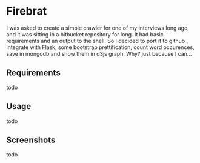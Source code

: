 # Firebrat

I was asked to create a simple crawler for one of my interviews long ago, and
it was sitting in a bitbucket repository for long. It had basic requirements
and an output to the shell.
So I decided to port it to github , integrate with Flask, some bootstrap
prettification, count word occurences, save in mongodb  and show them in d3js graph.
Why? just because I can...


## Requirements
todo




## Usage
todo




## Screenshots

todo



